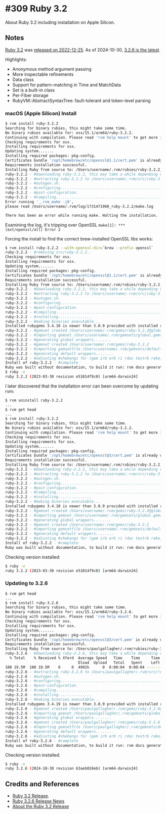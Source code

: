 # #309 Ruby 3.2

About Ruby 3.2 including installation on Apple Silicon.

## Notes

[Ruby 3.2](https://rubyreferences.github.io/rubychanges/3.2.html)
was [released on 2022-12-25](https://github.com/ruby/ruby/blob/ruby_3_2/NEWS.md).
As of 2024-10-30, [3.2.6 is the latest](https://www.ruby-lang.org/en/news/2024/10/30/ruby-3-2-6-released/).

Highlights:

* Anonymous method argument passing
* More inspectable refinements
* Data class
* Support for pattern-matching in Time and MatchData
* Set is a built-in class
* Per-Fiber storage
* RubyVM::AbstractSyntaxTree: fault-tolerant and token-level parsing

### macOS (Apple Silicon) Install

```bash
$ rvm install ruby-3.2.2
Searching for binary rubies, this might take some time.
No binary rubies available for: osx/15.1/arm64/ruby-3.2.2.
Continuing with compilation. Please read 'rvm help mount' to get more information on binary rubies.
Checking requirements for osx.
Installing requirements for osx.
Updating system.......
Installing required packages: pkg-config.
Certificates bundle '/opt/homebrew/etc/openssl@1.1/cert.pem' is already up to date.
Requirements installation successful.
Installing Ruby from source to: /Users/username/.rvm/rubies/ruby-3.2.2, this may take a while depending on your cpu(s)...
ruby-3.2.2 - #downloading ruby-3.2.2, this may take a while depending on your connection...
ruby-3.2.2 - #extracting ruby-3.2.2 to /Users/username/.rvm/src/ruby-3.2.2.....
ruby-3.2.2 - #autogen.sh.
ruby-3.2.2 - #configuring....................................................................
ruby-3.2.2 - #post-configuration.
ruby-3.2.2 - #compiling........................................................................................................
Error running '__rvm_make -j8',
please read /Users/username/.rvm/log/1731471960_ruby-3.2.2/make.log

There has been an error while running make. Halting the installation.
```

Examining the log, it's tripping over OpenSSL `make[1]: *** [ext/openssl/all] Error 2`

Forcing the install to find the correct brew-installed OpenSSL libs works:

```bash
$ rvm install ruby-3.2.2 --with-openssl-dir=`brew --prefix openssl`
ruby-3.2.2 - #removing src/ruby-3.2.2..
Checking requirements for osx.
Installing requirements for osx.
Updating system.......
Installing required packages: pkg-config.
Certificates bundle '/opt/homebrew/etc/openssl@1.1/cert.pem' is already up to date.
Requirements installation successful.
Installing Ruby from source to: /Users/username/.rvm/rubies/ruby-3.2.2, this may take a while depending on your cpu(s)...
ruby-3.2.2 - #downloading ruby-3.2.2, this may take a while depending on your connection...
ruby-3.2.2 - #extracting ruby-3.2.2 to /Users/username/.rvm/src/ruby-3.2.2.....
ruby-3.2.2 - #autogen.sh.
ruby-3.2.2 - #configuring....................................................................
ruby-3.2.2 - #post-configuration.
ruby-3.2.2 - #compiling....................................................................................................
ruby-3.2.2 - #installing...............
ruby-3.2.2 - #making binaries executable...
Installed rubygems 3.4.10 is newer than 3.0.9 provided with installed ruby, skipping installation, use --force to force installation.
ruby-3.2.2 - #gemset created /Users/username/.rvm/gems/ruby-3.2.2@global
ruby-3.2.2 - #importing gemset /Users/username/.rvm/gemsets/global.gems..........................................................
ruby-3.2.2 - #generating global wrappers........
ruby-3.2.2 - #gemset created /Users/username/.rvm/gems/ruby-3.2.2
ruby-3.2.2 - #importing gemsetfile /Users/username/.rvm/gemsets/default.gems evaluated to empty gem list
ruby-3.2.2 - #generating default wrappers........
ruby-3.2.2 - #adjusting #shebangs for (gem irb erb ri rdoc testrb rake).
Install of ruby-3.2.2 - #complete
Ruby was built without documentation, to build it run: rvm docs generate-ri
$ ruby -v
ruby 3.2.2 (2023-03-30 revision e51014f9c0) [arm64-darwin24]
```

I later discovered that the installation error can been overcome by updating rvm:

```bash
$ rvm uninstall ruby-3.2.2
...
$ rvm get head
...
$ rvm install ruby-3.2.2
Searching for binary rubies, this might take some time.
No binary rubies available for: osx/15.1/arm64/ruby-3.2.2.
Continuing with compilation. Please read 'rvm help mount' to get more information on binary rubies.
Checking requirements for osx.
Installing requirements for osx.
Updating system.......
Installing required packages: pkg-config.
Certificates bundle '/opt/homebrew/etc/openssl@3/cert.pem' is already up to date.
Requirements installation successful.
Installing Ruby from source to: /Users/username/.rvm/rubies/ruby-3.2.2, this may take a while depending on your cpu(s)...
ruby-3.2.2 - #downloading ruby-3.2.2, this may take a while depending on your connection...
ruby-3.2.2 - #extracting ruby-3.2.2 to /Users/username/.rvm/src/ruby-3.2.2.....
ruby-3.2.2 - #autogen.sh.
ruby-3.2.2 - #configuring....................................................................
ruby-3.2.2 - #post-configuration.
ruby-3.2.2 - #compiling...................................................................................................
ruby-3.2.2 - #installing...............
ruby-3.2.2 - #making binaries executable...
Installed rubygems 3.4.10 is newer than 3.0.9 provided with installed ruby, skipping installation, use --force to force installation.
ruby-3.2.2 - #gemset created /Users/username/.rvm/gems/ruby-3.2.2@global
ruby-3.2.2 - #importing gemset /Users/username/.rvm/gemsets/global.gems..........................................................
ruby-3.2.2 - #generating global wrappers........
ruby-3.2.2 - #gemset created /Users/username/.rvm/gems/ruby-3.2.2
ruby-3.2.2 - #importing gemsetfile /Users/username/.rvm/gemsets/default.gems evaluated to empty gem list
ruby-3.2.2 - #generating default wrappers........
ruby-3.2.2 - #adjusting #shebangs for (gem irb erb ri rdoc testrb rake).
Install of ruby-3.2.2 - #complete
Ruby was built without documentation, to build it run: rvm docs generate-ri
```

Checking version installed:

```bash
$ ruby -v
ruby 3.2.2 (2023-03-30 revision e51014f9c0) [arm64-darwin24]
```

### Updating to 3.2.6

```bash
$ rvm get head
...
$ rvm install ruby-3.2.6
Searching for binary rubies, this might take some time.
No binary rubies available for: osx/15.1/arm64/ruby-3.2.6.
Continuing with compilation. Please read 'rvm help mount' to get more information on binary rubies.
Checking requirements for osx.
Installing requirements for osx.
Updating system.......
Installing required packages: pkg-config.
Certificates bundle '/opt/homebrew/etc/openssl@3/cert.pem' is already up to date.
Requirements installation successful.
Installing Ruby from source to: /Users/paulgallagher/.rvm/rubies/ruby-3.2.6, this may take a while depending on your cpu(s)...
ruby-3.2.6 - #downloading ruby-3.2.6, this may take a while depending on your connection...
  % Total    % Received % Xferd  Average Speed   Time    Time     Time  Current
                                 Dload  Upload   Total   Spent    Left  Speed
100 19.5M  100 19.5M    0     0  4992k      0  0:00:04  0:00:04 --:--:-- 4992k
ruby-3.2.6 - #extracting ruby-3.2.6 to /Users/paulgallagher/.rvm/src/ruby-3.2.6.....
ruby-3.2.6 - #autogen.sh.
ruby-3.2.6 - #configuring....................................................................
ruby-3.2.6 - #post-configuration.
ruby-3.2.6 - #compiling....................................................................................................
ruby-3.2.6 - #installing...............
ruby-3.2.6 - #making binaries executable...
Installed rubygems 3.4.19 is newer than 3.0.9 provided with installed ruby, skipping installation, use --force to force installation.
ruby-3.2.6 - #gemset created /Users/paulgallagher/.rvm/gems/ruby-3.2.6@global
ruby-3.2.6 - #importing gemset /Users/paulgallagher/.rvm/gemsets/global.gems..........................................................
ruby-3.2.6 - #generating global wrappers........
ruby-3.2.6 - #gemset created /Users/paulgallagher/.rvm/gems/ruby-3.2.6
ruby-3.2.6 - #importing gemsetfile /Users/paulgallagher/.rvm/gemsets/default.gems evaluated to empty gem list
ruby-3.2.6 - #generating default wrappers........
ruby-3.2.6 - #adjusting #shebangs for (gem irb erb ri rdoc testrb rake).
Install of ruby-3.2.6 - #complete
Ruby was built without documentation, to build it run: rvm docs generate-ri
```

Checking version installed:

```bash
$ ruby -v
ruby 3.2.6 (2024-10-30 revision 63aeb018eb) [arm64-darwin24]
```

## Credits and References

* [Ruby 3.2 Release](https://github.com/ruby/ruby/blob/ruby_3_2/NEWS.md).
* [Ruby 3.2.6 Release News](https://www.ruby-lang.org/en/news/2024/10/30/ruby-3-2-6-released/)
* [About the Ruby 3.2 Release](https://rubyreferences.github.io/rubychanges/3.2.html)
